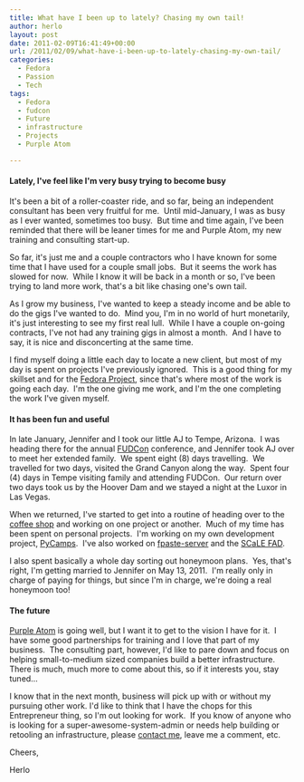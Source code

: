 ```yaml
---
title: What have I been up to lately? Chasing my own tail!
author: herlo
layout: post
date: 2011-02-09T16:41:49+00:00
url: /2011/02/09/what-have-i-been-up-to-lately-chasing-my-own-tail/
categories:
  - Fedora
  - Passion
  - Tech
tags:
  - Fedora
  - fudcon
  - Future
  - infrastructure
  - Projects
  - Purple Atom

---
```

#### Lately, I've feel like I'm very busy trying to become busy

It's been a bit of a roller-coaster ride, and so far, being an independent consultant has been very fruitful for me.  Until mid-January, I was as busy as I ever wanted, sometimes too busy.  But time and time again, I've been reminded that there will be leaner times for me and Purple Atom, my new training and consulting start-up.

So far, it's just me and a couple contractors who I have known for some time that I have used for a couple small jobs.  But it seems the work has slowed for now.  While I know it will be back in a month or so, I've been trying to land more work, that's a bit like chasing one's own tail.

As I grow my business, I've wanted to keep a steady income and be able to do the gigs I've wanted to do.  Mind you, I'm in no world of hurt monetarily, it's just interesting to see my first real lull.  While I have a couple on-going contracts, I've not had any training gigs in almost a month.  And I have to say, it is nice and disconcerting at the same time.

I find myself doing a little each day to locate a new client, but most of my day is spent on projects I've previously ignored.  This is a good thing for my skillset and for the [Fedora Project][1], since that's where most of the work is going each day.  I'm the one giving me work, and I'm the one completing the work I've given myself.

#### It has been fun and useful

In late January, Jennifer and I took our little AJ to Tempe, Arizona.  I was heading there for the annual [FUDCon][2] conference, and Jennifer took AJ over to meet her extended family.  We spent eight (8) days travelling.  We travelled for two days, visited the Grand Canyon along the way.  Spent four (4) days in Tempe visiting family and attending FUDCon.  Our return over two days took us by the Hoover Dam and we stayed a night at the Luxor in Las Vegas.

When we returned, I've started to get into a routine of heading over to the [coffee shop][3] and working on one project or another.  Much of my time has been spent on personal projects.  I'm working on my own development project, [PyCamps][4].  I've also worked on [fpaste-server][5] and the [SCaLE FAD][6].

I also spent basically a whole day sorting out honeymoon plans.  Yes, that's right, I'm getting married to Jennifer on May 13, 2011.  I'm really only in charge of paying for things, but since I'm in charge, we're doing a real honeymoon too!

#### The future

[Purple Atom][7] is going well, but I want it to get to the vision I have for it.  I have some good partnerships for training and I love that part of my business.  The consulting part, however, I'd like to pare down and focus on helping small-to-medium sized companies build a better infrastructure.  There is much, much more to come about this, so if it interests you, stay tuned&#8230;

I know that in the next month, business will pick up with or without my pursuing other work. I'd like to think that I have the chops for this Entrepreneur thing, so I'm out looking for work.  If you know of anyone who is looking for a super-awesome-system-admin or needs help building or retooling an infrastructure, please [contact me][8], leave me a comment, etc.

Cheers,

Herlo

 [1]: http://fedoraproject.org
 [2]: http://fedoraproject.org/wiki/FUDCon:Tempe_2011
 [3]: http://www.beansandbrews.com
 [4]: https://github.com/herlo/PyCamps "Feel free to review my code :)"
 [5]: https://fedorahosted.org/fpaste-server/
 [6]: http://www.socallinuxexpo.org/scale9x/special-events/fedora-activity-day
 [7]: http://purpleatom.com
 [8]: mailto:clint@purpleatom.com